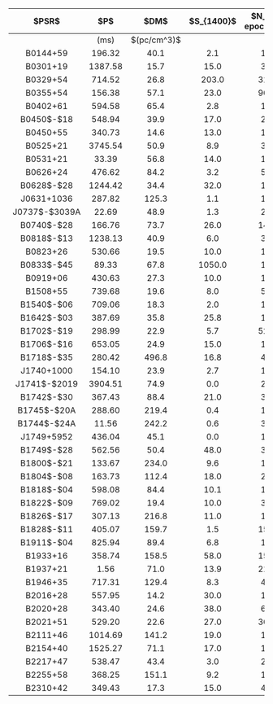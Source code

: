 <table style="margin: auto; border-collapse: collapse; text-align: center;">
    <thead>
        <tr>
            <th>$PSR$</th>
            <th>$P$</th>
            <th>$DM$</th>
            <th>$S_{1400}$</th>
            <th>$N_{\\ epochs}$</th>
            <th>$N_{\\ pulses}$</th>
        </tr>
    </thead>
        <tr>
        <td> </td>
        <td> (ms) </td>
        <td align="right">$(pc/cm^3)$</td>
        <td> </td>
        <td> </td>
        <td> </td>
    </tr>
    <tr>
        <td>B0144+59</td>
        <td>196.32</td>
        <td>40.1</td>
        <td>2.1</td>
        <td>1</td>
        <td>4</td>
    </tr>
    <tr>
        <td>B0301+19</td>
        <td>1387.58</td>
        <td>15.7</td>
        <td>15.0</td>
        <td>3</td>
        <td>4</td>
    </tr>
    <tr>
        <td>B0329+54</td>
        <td>714.52</td>
        <td>26.8</td>
        <td>203.0</td>
        <td>31</td>
        <td>837</td>
    </tr>
    <tr>
        <td>B0355+54</td>
        <td>156.38</td>
        <td>57.1</td>
        <td>23.0</td>
        <td>96</td>
        <td>4408</td>
    </tr>
    <tr>
        <td>B0402+61</td>
        <td>594.58</td>
        <td>65.4</td>
        <td>2.8</td>
        <td>1</td>
        <td>17</td>
    </tr>
    <tr>
        <td>B0450$-$18</td>
        <td>548.94</td>
        <td>39.9</td>
        <td>17.0</td>
        <td>2</td>
        <td>557</td>
    </tr>
    <tr>
        <td>B0450+55</td>
        <td>340.73</td>
        <td>14.6</td>
        <td>13.0</td>
        <td>1</td>
        <td>1</td>
    </tr>
    <tr>
        <td>B0525+21</td>
        <td>3745.54</td>
        <td>50.9</td>
        <td>8.9</td>
        <td>3</td>
        <td>13</td>
    </tr>
    <tr>
        <td>B0531+21</td>
        <td>33.39</td>
        <td>56.8</td>
        <td>14.0</td>
        <td>1</td>
        <td>1</td>
    </tr>
    <tr>
        <td>B0626+24</td>
        <td>476.62</td>
        <td>84.2</td>
        <td>3.2</td>
        <td>5</td>
        <td>107</td>
    </tr>
    <tr>
        <td>B0628$-$28</td>
        <td>1244.42</td>
        <td>34.4</td>
        <td>32.0</td>
        <td>1</td>
        <td>91</td>
    </tr>
    <tr>
        <td>J0631+1036</td>
        <td>287.82</td>
        <td>125.3</td>
        <td>1.1</td>
        <td>1</td>
        <td>10</td>
    </tr>
    <tr>
        <td>J0737$-$3039A</td>
        <td>22.69</td>
        <td>48.9</td>
        <td>1.3</td>
        <td>2</td>
        <td>3</td>
    </tr>
    <tr>
        <td>B0740$-$28</td>
        <td>166.76</td>
        <td>73.7</td>
        <td>26.0</td>
        <td>14</td>
        <td>314</td>
    </tr>
    <tr>
        <td>B0818$-$13</td>
        <td>1238.13</td>
        <td>40.9</td>
        <td>6.0</td>
        <td>3</td>
        <td>169</td>
    </tr>
    <tr>
        <td>B0823+26</td>
        <td>530.66</td>
        <td>19.5</td>
        <td>10.0</td>
        <td>1</td>
        <td>164</td>
    </tr>
    <tr>
        <td>B0833$-$45</td>
        <td>89.33</td>
        <td>67.8</td>
        <td>1050.0</td>
        <td>1</td>
        <td>146</td>
    </tr>
    <tr>
        <td>B0919+06</td>
        <td>430.63</td>
        <td>27.3</td>
        <td>10.0</td>
        <td>1</td>
        <td>32</td>
    </tr>
    <tr>
        <td>B1508+55</td>
        <td>739.68</td>
        <td>19.6</td>
        <td>8.0</td>
        <td>5</td>
        <td>44</td>
    </tr>
    <tr>
        <td>B1540$-$06</td>
        <td>709.06</td>
        <td>18.3</td>
        <td>2.0</td>
        <td>1</td>
        <td>110</td>
    </tr>
    <tr>
        <td>B1642$-$03</td>
        <td>387.69</td>
        <td>35.8</td>
        <td>25.8</td>
        <td>1</td>
        <td>338</td>
    </tr>
    <tr>
        <td>B1702$-$19</td>
        <td>298.99</td>
        <td>22.9</td>
        <td>5.7</td>
        <td>52</td>
        <td>4189</td>
    </tr>
    <tr>
        <td>B1706$-$16</td>
        <td>653.05</td>
        <td>24.9</td>
        <td>15.0</td>
        <td>1</td>
        <td>162</td>
    </tr>
    <tr>
        <td>B1718$-$35</td>
        <td>280.42</td>
        <td>496.8</td>
        <td>16.8</td>
        <td>4</td>
        <td>540</td>
    </tr>
    <tr>
        <td>J1740+1000</td>
        <td>154.10</td>
        <td>23.9</td>
        <td>2.7</td>
        <td>1</td>
        <td>2</td>
    </tr>
    <tr>
        <td>J1741$-$2019</td>
        <td>3904.51</td>
        <td>74.9</td>
        <td>0.0</td>
        <td>2</td>
        <td>2</td>
    </tr>
    <tr>
        <td>B1742$-$30</td>
        <td>367.43</td>
        <td>88.4</td>
        <td>21.0</td>
        <td>3</td>
        <td>66</td>
    </tr>
    <tr>
        <td>B1745$-$20A</td>
        <td>288.60</td>
        <td>219.4</td>
        <td>0.4</td>
        <td>1</td>
        <td>2</td>
    </tr>
    <tr>
        <td>B1744$-$24A</td>
        <td>11.56</td>
        <td>242.2</td>
        <td>0.6</td>
        <td>3</td>
        <td>13</td>
    </tr>
    <tr>
        <td>J1749+5952</td>
        <td>436.04</td>
        <td>45.1</td>
        <td>0.0</td>
        <td>1</td>
        <td>1</td>
    </tr>
    <tr>
        <td>B1749$-$28</td>
        <td>562.56</td>
        <td>50.4</td>
        <td>48.0</td>
        <td>3</td>
        <td>3</td>
    </tr>
    <tr>
        <td>B1800$-$21</td>
        <td>133.67</td>
        <td>234.0</td>
        <td>9.6</td>
        <td>1</td>
        <td>8</td>
    </tr>
    <tr>
        <td>B1804$-$08</td>
        <td>163.73</td>
        <td>112.4</td>
        <td>18.0</td>
        <td>2</td>
        <td>108</td>
    </tr>
    <tr>
        <td>B1818$-$04</td>
        <td>598.08</td>
        <td>84.4</td>
        <td>10.1</td>
        <td>1</td>
        <td>18</td>
    </tr>
    <tr>
        <td>B1822$-$09</td>
        <td>769.02</td>
        <td>19.4</td>
        <td>10.0</td>
        <td>3</td>
        <td>6</td>
    </tr>
    <tr>
        <td>B1826$-$17</td>
        <td>307.13</td>
        <td>216.8</td>
        <td>11.0</td>
        <td>1</td>
        <td>3</td>
    </tr>
    <tr>
        <td>B1828$-$11</td>
        <td>405.07</td>
        <td>159.7</td>
        <td>1.5</td>
        <td>15</td>
        <td>1216</td>
    </tr>
    <tr>
        <td>B1911$-$04</td>
        <td>825.94</td>
        <td>89.4</td>
        <td>6.8</td>
        <td>1</td>
        <td>53</td>
    </tr>
    <tr>
        <td>B1933+16</td>
        <td>358.74</td>
        <td>158.5</td>
        <td>58.0</td>
        <td>15</td>
        <td>1001</td>
    </tr>
    <tr>
        <td>B1937+21</td>
        <td>1.56</td>
        <td>71.0</td>
        <td>13.9</td>
        <td>21</td>
        <td>33</td>
    </tr>
    <tr>
        <td>B1946+35</td>
        <td>717.31</td>
        <td>129.4</td>
        <td>8.3</td>
        <td>4</td>
        <td>98</td>
    </tr>
    <tr>
        <td>B2016+28</td>
        <td>557.95</td>
        <td>14.2</td>
        <td>30.0</td>
        <td>1</td>
        <td>5</td>
    </tr>
    <tr>
        <td>B2020+28</td>
        <td>343.40</td>
        <td>24.6</td>
        <td>38.0</td>
        <td>6</td>
        <td>640</td>
    </tr>
    <tr>
        <td>B2021+51</td>
        <td>529.20</td>
        <td>22.6</td>
        <td>27.0</td>
        <td>36</td>
        <td>828</td>
    </tr>
    <tr>
        <td>B2111+46</td>
        <td>1014.69</td>
        <td>141.2</td>
        <td>19.0</td>
        <td>1</td>
        <td>4</td>
    </tr>
    <tr>
        <td>B2154+40</td>
        <td>1525.27</td>
        <td>71.1</td>
        <td>17.0</td>
        <td>1</td>
        <td>21</td>
    </tr>
    <tr>
        <td>B2217+47</td>
        <td>538.47</td>
        <td>43.4</td>
        <td>3.0</td>
        <td>2</td>
        <td>67</td>
    </tr>
    <tr>
        <td>B2255+58</td>
        <td>368.25</td>
        <td>151.1</td>
        <td>9.2</td>
        <td>1</td>
        <td>39</td>
    </tr>
    <tr>
        <td>B2310+42</td>
        <td>349.43</td>
        <td>17.3</td>
        <td>15.0</td>
        <td>4</td>
        <td>61</td>
    </tr>
</table>
